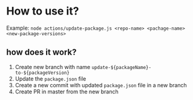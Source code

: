 # How to use it?

Example: `node actions/update-package.js <repo-name> <pachage-name> <new-package-versions>`

## how does it work?

1. Create new branch with name `update-${packageName}-to-${packageVersion}`
2. Update the `package.json` file
3. Create a new commit with updated `package.json` file in a new branch
4. Create PR in master from the new branch
